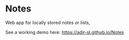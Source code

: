 # Notes
Web app for locally stored notes or lists,

See a working demo here: https://adir-sl.github.io/Notes